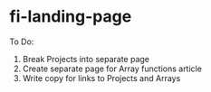 # fi-landing-page

To Do:
1. Break Projects into separate page
2. Create separate page for Array functions article
3. Write copy for links to Projects and Arrays